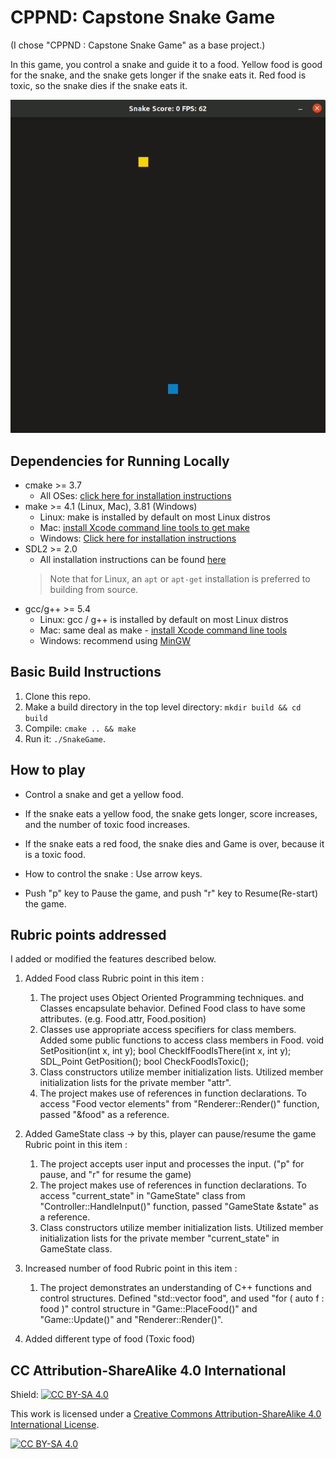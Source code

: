 # CPPND: Capstone Snake Game
(I chose "CPPND : Capstone Snake Game" as a base project.)

In this game, you control a snake and guide it to a food.
Yellow food is good for the snake, and the snake gets longer if the snake eats it.
Red food is toxic, so the snake dies if the snake eats it.

<img src="snake_game.gif"/>

## Dependencies for Running Locally
* cmake >= 3.7
  * All OSes: [click here for installation instructions](https://cmake.org/install/)
* make >= 4.1 (Linux, Mac), 3.81 (Windows)
  * Linux: make is installed by default on most Linux distros
  * Mac: [install Xcode command line tools to get make](https://developer.apple.com/xcode/features/)
  * Windows: [Click here for installation instructions](http://gnuwin32.sourceforge.net/packages/make.htm)
* SDL2 >= 2.0
  * All installation instructions can be found [here](https://wiki.libsdl.org/Installation)
  >Note that for Linux, an `apt` or `apt-get` installation is preferred to building from source. 
* gcc/g++ >= 5.4
  * Linux: gcc / g++ is installed by default on most Linux distros
  * Mac: same deal as make - [install Xcode command line tools](https://developer.apple.com/xcode/features/)
  * Windows: recommend using [MinGW](http://www.mingw.org/)

## Basic Build Instructions

1. Clone this repo.
2. Make a build directory in the top level directory: `mkdir build && cd build`
3. Compile: `cmake .. && make`
4. Run it: `./SnakeGame`.

## How to play

* Control a snake and get a yellow food.
* If the snake eats a yellow food, the snake gets longer, score increases, and the number of toxic food increases.
* If the snake eats a red food, the snake dies and Game is over, because it is a toxic food.

* How to control the snake : Use arrow keys.

* Push "p" key to Pause the game, and push "r" key to Resume(Re-start) the game.

## Rubric points addressed
I added or modified the features described below.
1. Added Food class
  Rubric point in this item :
    1. The project uses Object Oriented Programming techniques. and Classes encapsulate behavior.
      Defined Food class to have some attributes. (e.g. Food.attr, Food.position)
    2. Classes use appropriate access specifiers for class members.
      Added some public functions to access class members in Food.
        void SetPosition(int x, int y);
        bool CheckIfFoodIsThere(int x, int y);
        SDL_Point GetPosition();
        bool CheckFoodIsToxic();
    3. Class constructors utilize member initialization lists.
	    Utilized member initialization lists for the private member "attr".
    4. The project makes use of references in function declarations.
      To access "Food vector elements" from "Renderer::Render()" function, passed "&food" as a reference.

2. Added GameState class -> by this, player can pause/resume the game
  Rubric point in this item : 
    1. The project accepts user input and processes the input. ("p" for pause, and "r" for resume the game)
    2. The project makes use of references in function declarations.
      To access "current_state" in "GameState" class from "Controller::HandleInput()" function, passed "GameState &state" as a reference.
    3. Class constructors utilize member initialization lists.
	    Utilized member initialization lists for the private member "current_state" in GameState class.

3. Increased number of food
  Rubric point in this item :
    1. The project demonstrates an understanding of C++ functions and control structures.
     Defined "std::vector<Food> food", and used "for ( auto f : food )" control structure in "Game::PlaceFood()" and "Game::Update()" and "Renderer::Render()".

4. Added different type of food (Toxic food)


## CC Attribution-ShareAlike 4.0 International


Shield: [![CC BY-SA 4.0][cc-by-sa-shield]][cc-by-sa]

This work is licensed under a
[Creative Commons Attribution-ShareAlike 4.0 International License][cc-by-sa].

[![CC BY-SA 4.0][cc-by-sa-image]][cc-by-sa]

[cc-by-sa]: http://creativecommons.org/licenses/by-sa/4.0/
[cc-by-sa-image]: https://licensebuttons.net/l/by-sa/4.0/88x31.png
[cc-by-sa-shield]: https://img.shields.io/badge/License-CC%20BY--SA%204.0-lightgrey.svg
